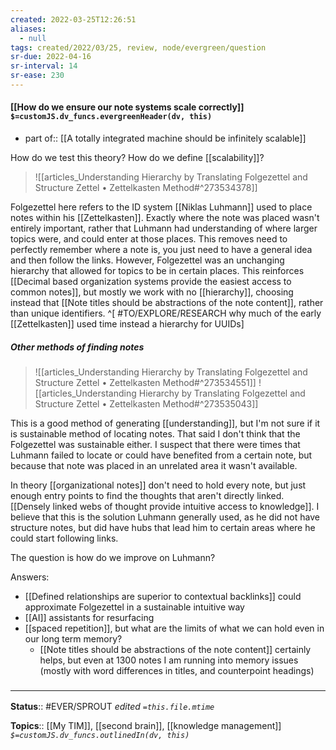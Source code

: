 ```yaml
---
created: 2022-03-25T12:26:51 
aliases:
  - null
tags: created/2022/03/25, review, node/evergreen/question
sr-due: 2022-04-16
sr-interval: 14
sr-ease: 230
---
```


#### [[How do we ensure our note systems scale correctly]] `$=customJS.dv_funcs.evergreenHeader(dv, this)`

- part of:: [[A totally integrated machine should be infinitely scalable]]

How do we test this theory?
How do we define [[scalability]]?


> ![[articles_Understanding Hierarchy by Translating Folgezettel and Structure Zettel • Zettelkasten Method#^273534378]]

Folgezettel here refers to the ID system [[Niklas Luhmann]] used to place notes within his [[Zettelkasten]]. Exactly where the note was placed wasn't entirely important, rather that Luhmann had understanding of where larger topics were, and could enter at those places. This removes need to perfectly remember where a note is, you just need to have a general idea and then follow the links.
However, Folgezettel was an unchanging hierarchy that allowed for topics to be in certain places.
This reinforces [[Decimal based organization systems provide the easiest access to common notes]], but mostly
we work with no [[hierarchy]],
choosing instead that
[[Note titles should be abstractions of the note content]], rather than unique identifiers.
^[ #TO/EXPLORE/RESEARCH why much of the early [[Zettelkasten]] used time instead a hierarchy for UUIDs]

##### Other methods of finding notes

> ![[articles_Understanding Hierarchy by Translating Folgezettel and Structure Zettel • Zettelkasten Method#^273534551]]
> ![[articles_Understanding Hierarchy by Translating Folgezettel and Structure Zettel • Zettelkasten Method#^273535043]]

This is a good method of generating [[understanding]], but I'm not sure if it is sustainable method of locating notes. That said I don't think that the Folgezettel was sustainable either. I suspect that there were times that Luhmann failed to locate or could have benefited from a certain note, but because that note was placed in an unrelated area it wasn't available.

In theory [[organizational notes]] don't need to hold every note, but just enough entry points to find the thoughts that aren't directly linked.
[[Densely linked webs of thought provide intuitive access to knowledge]].
I believe that this is the solution Luhmann generally used, as he did not have structure notes, but did have hubs that lead him to certain areas where he could start following links.

The question is how do we improve on Luhmann?

Answers:
- [[Defined relationships are superior to contextual backlinks]] could approximate Folgezettel in a sustainable intuitive way
- [[AI]] assistants for resurfacing
- [[spaced repetition]], but what are the limits of what we can hold even in our long term memory?
	- [[Note titles should be abstractions of the note content]] certainly helps, but even at 1300 notes I am running into memory issues (mostly with word differences in titles, and counterpoint headings)


### <hr class="footnote"/>

**Status**:: #EVER/SPROUT
*edited `=this.file.mtime`*

**Topics**:: [[My TIM]], [[second brain]], [[knowledge management]]
*`$=customJS.dv_funcs.outlinedIn(dv, this)`*
